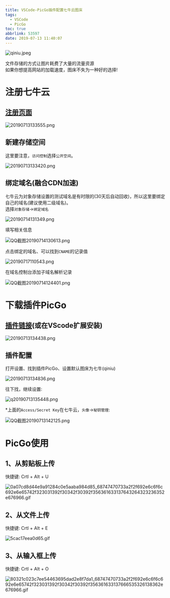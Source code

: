 ```yaml
---
title: VSCode-PicGo插件配置七牛云图床
tags:
  - VSCode
  - PicGo
toc: true
abbrlink: 53597
date: 2019-07-13 11:40:07
---
```

![qiniu.jpeg](http://cdn.anyway1314.cn/imageqiniu.jpeg)

文件存储的方式让图片耗费了大量的流量资源<br>如果你想提高网站的加载速度，图床不失为一种好的选择!
<!--more-->

# 注册七牛云
## [注册页面](https://portal.qiniu.com/signup)

![20190713133555.png](http://cdn.anyway1314.cn/image20190713133555.png)

## 新建存储空间
这里要注意，`访问控制`选择`公开空间`。

![20190713133420.png](http://cdn.anyway1314.cn/image20190713133420.png)

## 绑定域名(融合CDN加速)
七牛云为对象存储设置的测试域名是有时限的(30天后自动回收)，所以这里要绑定自己的域名(建议使用二级域名)。<br>
选择`对象存储`->`绑定域名`

![20190714131349.png](http://cdn.anyway1314.cn/image20190714131349.png)

填写相关信息

![QQ截图20190714130613.png](http://cdn.anyway1314.cn/imageQQ截图20190714130613.png)

点击绑定的域名、可以找到`CNAME`的记录值

![20190717110543.png](http://cdn.anyway1314.cn/image20190717110543.png)

在域名控制台添加子域名解析记录

![QQ截图20190714124401.png](http://cdn.anyway1314.cn/imageQQ截图20190714124401.png)

# 下载插件PicGo
## [插件链接](https://marketplace.visualstudio.com/items?itemName=Spades.vs-picgo)(或在VScode扩展安装)

![20190713134438.png](http://cdn.anyway1314.cn/image20190713134438.png)

## 插件配置
打开设置、找到插件PicGo、设置默认图床为七牛(qiniu)

![20190713134836.png](http://cdn.anyway1314.cn/image20190713134836.png)

往下找，继续设置:

![q20190713135448.png](http://cdn.anyway1314.cn/imageq20190713135448.png)

*上面的`Access/Secret Key`在七牛云，`头像`->`秘钥管理`:


![QQ截图20190713142125.png](http://cdn.anyway1314.cn/imageQQ截图20190713142125.png)

# PicGo使用
## 1、从剪贴板上传
快捷键:  Crtl + Alt + U<br>

![0a07cd8d44e9a91284c0e5aaba984d85_68747470733a2f2f692e6c6f6c692e6e65742f323031392f30342f30392f356361633137643264323236352e676966.gif](http://cdn.anyway1314.cn/image0a07cd8d44e9a91284c0e5aaba984d85_68747470733a2f2f692e6c6f6c692e6e65742f323031392f30342f30392f356361633137643264323236352e676966.gif)

## 2、从文件上传
快捷键:  Crtl + Alt + E<br>

![5cac17eea0d65.gif](http://cdn.anyway1314.cn/image5cac17eea0d65.gif)

## 3、从输入框上传
快捷键:  Crtl + Alt + O<br>

![80321c023c7ee54463695dad2e8f7da1_68747470733a2f2f692e6c6f6c692e6e65742f323031392f30342f30392f356361633137666535326138362e676966.gif](http://cdn.anyway1314.cn/image80321c023c7ee54463695dad2e8f7da1_68747470733a2f2f692e6c6f6c692e6e65742f323031392f30342f30392f356361633137666535326138362e676966.gif)
